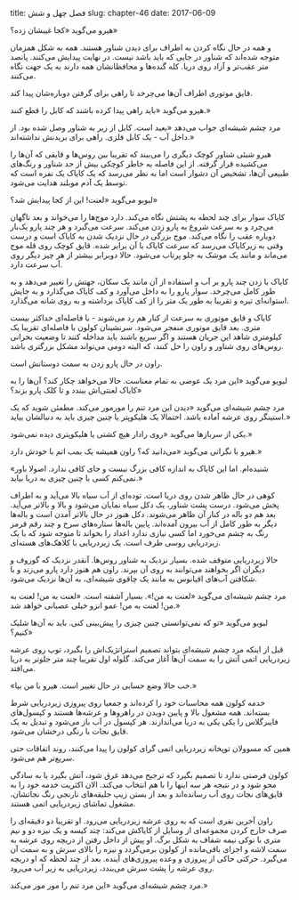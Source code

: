 title: فصل چهل و شش
slug: chapter-46
date: 2017-06-09

هیرو می‌گوید «کجا غیبشان زده؟»

و همه در حال نگاه کردن به اطراف برای دیدن شناور هستند. همه به شکل همزمان متوجه شده‌اند که شناور در جایی که باید باشد نیست. در نهایت پیدایش می‌کنند. پانصد متر عقب‌تر و آزاد روی دریا. کله گنده‌ها و محافظانشان همه دارند به یک جهت نگاه می‌کنند.

قایق موتوری اطراف آن‌ها می‌چرخد تا راهی برای گرفتن دوباره‌شان پیدا کند.

هیرو می‌گوید «باید راهی پیدا کرده باشند که کابل را قطع کنند.»

مرد چشم شیشه‌ای جواب می‌دهد «بعید است. کابل از زیر به شناور وصل شده بود. از داخل آب - یک کابل فلزی. راهی برای بریدنش نداشته‌اند.»

هیرو شیئی شناور کوچک دیگری را می‌بیند که تقریبا بین روس‌ها و قایقی که آن‌ها را می‌کشیده قرار گرفته. از این فاصله به خاطر کوچکی بیش از حد شناور و رنگ‌های طبیعی آن‌ها، تشخیص آن دشوار است اما به نظر می‌رسد که یک کایاک یک نفره است که توسط یک آدم موبلند هدایت می‌شود.

لیویو می‌گوید «لعنت! این از کجا پیدایش شد؟»

کایاک سوار برای چند لحظه به پشتش نگاه می‌کند. دارد موج‌ها را می‌خواند و بعد ناگهان می‌چرد و به سرعت شروع به پارو زدن می‌کند. سرعت می‌گیرد و هر چند پارو یک‌بار دوباره عقب را نگاه می‌کند. موج بزرگی در حال نزدیک شدن به کایاک است و درست وقتی به زیرکایاک می‌رسد که سرعت کایاک با آن برابر شده. قایق کوچک روی قله موج می‌ماند و مانند یک موشک به جلو پرتاب می‌شود. حالا دوبرابر بیشتر از هر چیز دیگر روی آب سرعت دارد.

کایاک با زدن چند پارو بر آب و استفاده از آن مانند یک سکان، جهتش را تغییر می‌دهد و به طور کامل می‌چرخد. سوار پارو را به داخل می‌آورد و کف کایاک می‌گذارد و به جایش استوانه‌ای تیره و تقریبا به طور یک متر را از کف کایاک برداشته و به روی شانه می‌گذارد.

کایاک و قایق موتوری به سرعت از کنار هم رد می‌شوند - با فاصله‌ای حداکثر بیست متری. بعد قایق موتوری منفجر می‌شود. سرنشینان کولون با فاصله‌ای تقریبا یک کیلومتری شاهد این جریان هستند و اگر سریع باشند باید مداخله کنند تا وضعیت بحرانی روس‌های روی شناور و راون را حل کنند، که البته دومی می‌تواند مشکل بزرگتری باشد.

راون در حال پارو زدن به سمت دوستانش است.

لیویو می‌گوید «این مرد یک عوضی به تمام معناست. حالا می‌خواهد چکار کند؟ آن‌ها را به کایاک لعنتی‌اش ببندد و تا کلک پارو بزند؟»

مرد چشم شیشه‌ای می‌گوید «دیدن این مرد تنم را مورمور می‌کند. مطمئن شوید که یک استینگر روی عرشه آماده باشد. احتمالا یک هلیکوپتر یا چنین چیزی باید به دنبالشان بیاید.»

یکی از سربازها می‌گوید «روی رادار هیچ کشتی یا هلیکوپتری دیده نمی‌شود.»

هیرو با نگرانی می‌گوید «می‌دانید که؟ راون همیشه یک بمب اتم با خودش دارد.»

«شنیده‌ام. اما این کایاک به اندازه کافی بزرگ نیست و جای کافی ندارد. اصولا باور نمی‌کنم کسی با چنین چیزی به دریا بیاید.»

کوهی در حال ظاهر شدن روی دریا است. توده‌ای از آب سیاه بالا می‌آید و به اطراف پخش می‌شود. درست پشت شناور، یک دکل سیاه نمایان می‌شود و بالا و بالاتر می‌آید. بعد هم دو باله در کنار آن ظاهر می‌شوند. دکل هنوز در حال بالاتر آمدن است و باله‌ها دیگر به طور کامل از آب بیرون آمده‌اند. پایین باله‌ها ستاره‌های سرخ و چند رقم قرمز  رنگ به چشم می‌خورد اما کسی نیازی ندارد اعداد را بخواند تا متوجه شود که با یک زیردریایی روسی طرف است. یک زیردریایی با کلاهک‌های هسته‌ای. 

حالا زیردریایی متوقف شده. بسیار نزدیک به شناور روس‌ها. آنقدر نزدیک که گوروف و دیگران اگر بخواهند می‌توانند به روی آن بپرند. راون هم هنوز دارد پارو می‌زند و با شکافتن آب‌های اقیانوس به مانند یک چاقوی شیشه‌ای، به آن‌ها نزدیک می‌شود.

مرد چشم شیشه‌ای می‌گوید «لعنت به من!». بسیار آشفته است. «لعنت به من! لعنت به من! لعنت به من! عمو انزو خیلی عصبانی خواهد شد.»

لیویو می‌گوید «تو که نمی‌توانستی چنین چیزی را پیش‌بینی کنی. باید به آن‌ها شلیک کنیم؟»

قبل از اینکه مرد چشم شیشه‌ای بتواند تصمیم استراتژیک‌اش را بگیرد، توپ روی عرشه زیردریایی اتمی آتش را به سمت آن‌ها آغاز می‌کند. گلوله اول تقریبا چند متر جلوتر به دریا می‌افتد. 

«خب حالا وضع حسابی در حال تغییر است. هیرو با من بیا.»

خدمه کولون همه محاسبات خود را کرده‌اند و جمعیا روی پیروزی زیردریایی شرط بسته‌اند. همه مشغول بالا و پایین دویدن در راهروها و عرشه‌ها هستند و کپسول‌های فایبرگلاس را یکی یکی به دریا می‌اندازند. هر کپسول در آب باز می‌شود و تبدیل به یک قایق نجات با رنگی درخشان می‌شود.

همین که مسوولان توپخانه زیردریایی اتمی گرای کولون را پیدا می‌کنند، روند اتفاقات حتی سریع‌تر هم می‌شود. 

کولون فرصتی ندارد تا تصمیم بگیرد که ترجیح می‌دهد غرق شود، آتش بگیرد یا به سادگی محو شود و در نتیجه هر سه اینها را با هم انتخاب می‌کند. الان اکثریت خدمه خود را به قایق‌های نجات روی آب رسانده‌اند و بعد از بستن زیپ جلیقه‌های نارنجی رنگ نجاتشان، مشغول تماشای زیردریایی اتمی هستند.

راون آخرین نفری است که به روی عرشه زیردریایی می‌رود. او تقریبا دو دقیقه‌ای را صرف خارج کردن مجموعه‌ای از وسایل از کایاکش می‌کند: چند کیسه و یک نیزه دو و نیم متری با نوکی نیمه شفاف به شکل برگ. او پیش از داخل رفتن از دریچه روی عرشه به سمت لاشه و اجزای باقی‌مانده از کولون برمی‌گردد و نیزه را بالای سرش و به سمت آن می‌گیرد. حرکتی حاکی از پیروزی و وعده پیروزی‌های آینده. بعد از چند لحظه که او دریچه روی عرشه را پشت سرش می‌بندد، زیردریایی به زیر آب می‌رود.

مرد چشم شیشه‌ای می‌گوید «این مرد تنم را مور مور می‌کند.»

